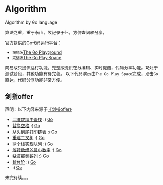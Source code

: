 # Algorithm
Algorithm by Go language

算法之重，重于泰山。故记录于此，方便查阅和分享。

官方提供的Go代码运行平台：
 - `简易版`[The Go Playground](https://play.golang.org/)
 - `完整版`[The Go Play Space](https://goplay.space/)

简易版只提供运行功能，完整版提供在线编辑、实时提醒、代码分享功能。现处于测试阶段，其他功能有待完善。
以下代码演示由`The Go Play Space`完成，点击`Go`直达，代码分享功能非常方便。

## 剑指offer
声明：以下内容来源于[《剑指offer》](https://book.douban.com/subject/6966465/)


 - [二维数组中查找](https://github.com/GitHubEcho/Algorithm/blob/master/%E5%89%91%E6%8C%87offer%EF%BC%88Golang%E5%AE%9E%E7%8E%B0%EF%BC%89/code03.go) :)  [Go](https://goplay.space/#zq9rACpn65w)
 - [替换空格](https://github.com/GitHubEcho/Algorithm/blob/master/%E5%89%91%E6%8C%87offer%EF%BC%88Golang%E5%AE%9E%E7%8E%B0%EF%BC%89/code04.go) :) [Go](https://goplay.space/#j2b0aKoVtSu)
 - [从头到尾打印链表](https://github.com/GitHubEcho/Algorithm/blob/master/%E5%89%91%E6%8C%87offer%EF%BC%88Golang%E5%AE%9E%E7%8E%B0%EF%BC%89/code05.go) :) [Go](https://goplay.space/#8aaAS8u12iH)
 - [重建二叉树](https://github.com/GitHubEcho/Algorithm/blob/master/%E5%89%91%E6%8C%87offer%EF%BC%88Golang%E5%AE%9E%E7%8E%B0%EF%BC%89/code06.go) :) [Go](https://goplay.space/#LGWCa812h_K)
 - [两个栈实现队列](https://github.com/GitHubEcho/Algorithm/blob/master/%E5%89%91%E6%8C%87offer%EF%BC%88Golang%E5%AE%9E%E7%8E%B0%EF%BC%89/code07.go) :) [Go](https://goplay.space/#A9UQFkLam3i)
 - [旋转数组的最小数字](https://github.com/GitHubEcho/Algorithm/blob/master/%E5%89%91%E6%8C%87offer%EF%BC%88Golang%E5%AE%9E%E7%8E%B0%EF%BC%89/code08.go) :) [Go](https://goplay.space/#Hj5G2cOJHl8)
 - [斐波那契数列](https://github.com/GitHubEcho/Algorithm/blob/master/%E5%89%91%E6%8C%87offer%EF%BC%88Golang%E5%AE%9E%E7%8E%B0%EF%BC%89/code09.go) :) [Go](https://goplay.space/#c1TBt0Uj5Ou)
 - [跳台阶](https://github.com/GitHubEcho/Algorithm/blob/master/%E5%89%91%E6%8C%87offer%EF%BC%88Golang%E5%AE%9E%E7%8E%B0%EF%BC%89/code10.go) :) [Go](https://goplay.space/#r72UyHdOYfs)
 - [](https://github.com/GitHubEcho/Algorithm/blob/master/%E5%89%91%E6%8C%87offer%EF%BC%88Golang%E5%AE%9E%E7%8E%B0%EF%BC%89/code09.go) :) [Go]()

未完待续。。。

